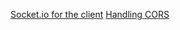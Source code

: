 [Socket.io for the client](https://socket.io/docs/v4/client-installation/#from-npm)
[Handling CORS](https://socket.io/docs/v4/handling-cors/)